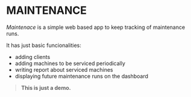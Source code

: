 # MAINTENANCE

*Maintenace* is a simple web based app to keep tracking of maintenance runs.

It has just basic funcionalities:

- adding clients
- adding machines to be serviced periodically
- writing report about serviced machines
- displaying future maintenance runs on the dashboard

> **This is just a demo.**
